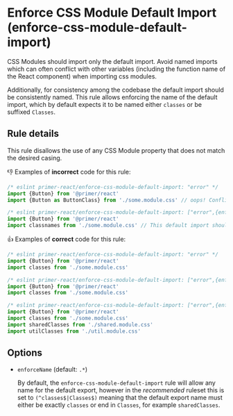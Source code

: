 # Enforce CSS Module Default Import (enforce-css-module-default-import)

CSS Modules should import only the default import. Avoid named imports which can often conflict with other variables (including the function name of the React component) when importing css modules.

Additionally, for consistency among the codebase the default import should be consistently named. This rule allows enforcing the name of the default import, which by default expects it to be named either `classes` or be suffixed `Classes`.

## Rule details

This rule disallows the use of any CSS Module property that does not match the desired casing.

👎 Examples of **incorrect** code for this rule:

```jsx
/* eslint primer-react/enforce-css-module-default-import: "error" */
import {Button} from '@primer/react'
import {Button as ButtonClass} from './some.module.css' // oops! Conflict!
```

```jsx
/* eslint primer-react/enforce-css-module-default-import: ["error",{enforceName:"^classes$"}] */
import {Button} from '@primer/react'
import classnames from './some.module.css' // This default import should match /^classes$/
```

👍 Examples of **correct** code for this rule:

```jsx
/* eslint primer-react/enforce-css-module-default-import: "error" */
import {Button} from '@primer/react'
import classes from './some.module.css'
```

```jsx
/* eslint primer-react/enforce-css-module-default-import: ["error",{enforceName:"^classes$"}] */
import {Button} from '@primer/react'
import classes from './some.module.css'
```

```jsx
/* eslint primer-react/enforce-css-module-default-import: ["error",{enforceName:"(^classes$|Classes$)"}] */
import {Button} from '@primer/react'
import classes from './some.module.css'
import sharedClasses from './shared.module.css'
import utilClasses from './util.module.css'
```

## Options

- `enforceName` (default: `.*`)

  By default, the `enforce-css-module-default-import` rule will allow any name for the default export,
  however in the _recommended_ ruleset this is set to `(^classes$|Classes$)` meaning that the default
  export name must either be exactly `classes` or end in `Classes`, for example `sharedClasses`.
